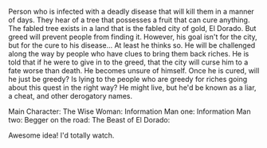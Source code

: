 Person who is infected with a deadly disease that will kill them in a manner of days. They hear of a tree that possesses a fruit that can cure anything. The fabled tree exists in a land that is the fabled city of gold, El Dorado. But greed will prevent people from finding it. However, his goal isn't for the city, but for the cure to his disease... At least he thinks so. He will be challenged along the way by people who have clues to bring them back riches. He is told that if he were to give in to the greed, that the city will curse him to a fate worse than death. He becomes unsure of himself. Once he is cured, will he just be greedy? Is lying to the people who are greedy for riches going about this quest in the right way? He might live, but he'd be known as a liar, a cheat, and other derogatory names.

Main Character:
The Wise Woman:
Information Man one:
Information Man two:
Begger on the road:
The Beast of El Dorado:

Awesome idea! I'd totally watch.
